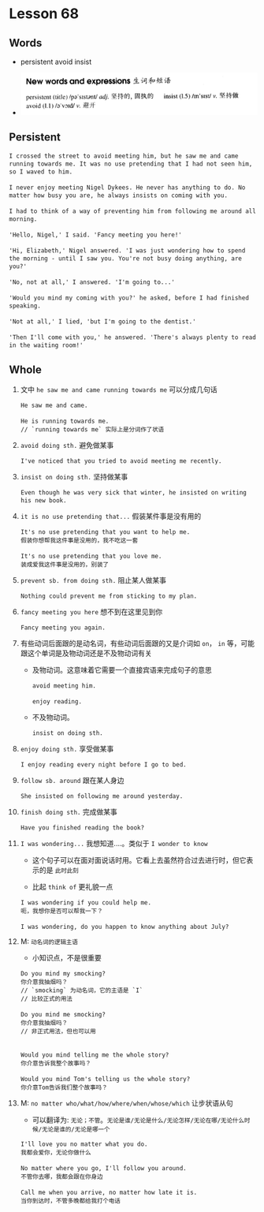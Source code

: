 # Lesson 68

## Words

- persistent avoid insist

- ![Words](../../../Images/Part2/07/words-68.png)

## Persistent

```
I crossed the street to avoid meeting him, but he saw me and came running towards me. It was no use pretending that I had not seen him, so I waved to him.

I never enjoy meeting Nigel Dykees. He never has anything to do. No matter how busy you are, he always insists on coming with you.

I had to think of a way of preventing him from following me around all morning.

'Hello, Nigel,' I said. 'Fancy meeting you here!'

'Hi, Elizabeth,' Nigel answered. 'I was just wondering how to spend the morning - until I saw you. You're not busy doing anything, are you?'

'No, not at all,' I answered. 'I'm going to...'

'Would you mind my coming with you?' he asked, before I had finished speaking.

'Not at all,' I lied, 'but I'm going to the dentist.'

'Then I'll come with you,' he answered. 'There's always plenty to read in the waiting room!'
```

## Whole

1. 文中 `he saw me and came running towards me` 可以分成几句话

   ```
   He saw me and came.

   He is running towards me.
   // `running towards me` 实际上是分词作了状语
   ```

2. `avoid doing sth.` 避免做某事

   ```
   I've noticed that you tried to avoid meeting me recently.
   ```

3. `insist on doing sth.` 坚持做某事

   ```
   Even though he was very sick that winter, he insisted on writing his new book.
   ```

4. `it is no use pretending that...` 假装某件事是没有用的

   ```
   It's no use pretending that you want to help me.
   假装你想帮我这件事是没用的，我不吃这一套

   It's no use pretending that you love me.
   装成爱我这件事是没用的，别装了
   ```

5. `prevent sb. from doing sth.` 阻止某人做某事

   ```
   Nothing could prevent me from sticking to my plan.
   ```

6. `fancy meeting you here` 想不到在这里见到你

   ```
   Fancy meeting you again.
   ```

7. 有些动词后面跟的是动名词，有些动词后面跟的又是介词如 `on`， `in` 等，可能跟这个单词是及物动词还是不及物动词有关

   - 及物动词。这意味着它需要一个直接宾语来完成句子的意思

     ```
     avoid meeting him.

     enjoy reading.
     ```

   - 不及物动词。

     ```
     insist on doing sth.
     ```

8. `enjoy doing sth.` 享受做某事

   ```
   I enjoy reading every night before I go to bed.
   ```

9. `follow sb. around` 跟在某人身边

   ```
   She insisted on following me around yesterday.
   ```

10. `finish doing sth.` 完成做某事

    ```
    Have you finished reading the book?
    ```

11. `I was wondering...` 我想知道....。类似于 `I wonder to know`

    - 这个句子可以在面对面说话时用。它看上去虽然符合过去进行时，但它表示的是 `此时此刻`

    - 比起 `think of` 更礼貌一点

    ```
    I was wondering if you could help me.
    呃，我想你是否可以帮我一下？

    I was wondering, do you happen to know anything about July?
    ```

12. M: `动名词的逻辑主语`

    - 小知识点，不是很重要

    ```
    Do you mind my smocking?
    你介意我抽烟吗？
    // `smocking` 为动名词，它的主语是 `I`
    // 比较正式的用法

    Do you mind me smocking?
    你介意我抽烟吗？
    // 非正式用法，但也可以用


    Would you mind telling me the whole story?
    你介意告诉我整个故事吗？

    Would you mind Tom's telling us the whole story?
    你介意Tom告诉我们整个故事吗？
    ```

13. M: `no matter who/what/how/where/when/whose/which` 让步状语从句

    - 可以翻译为: `无论；不管`。`无论是谁/无论是什么/无论怎样/无论在哪/无论什么时候/无论是谁的/无论是哪一个`

    ```
    I'll love you no matter what you do.
    我都会爱你，无论你做什么

    No matter where you go, I'll follow you around.
    不管你去哪，我都会跟在你身边

    Call me when you arrive, no matter how late it is.
    当你到达时，不管多晚都给我打个电话
    ```

